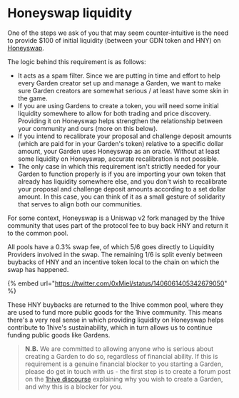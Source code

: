 # Honeyswap liquidity

One of the steps we ask of you that may seem counter-intuitive is the need to provide $100 of initial liquidity \(between your GDN token and HNY\) on [Honeyswap](https://wiki.1hive.org/projects/honeyswap).

The logic behind this requirement is as follows:

* It acts as a spam filter. Since we are putting in time and effort to help every Garden creator set up and manage a Garden, we want to make sure Garden creators are somewhat serious / at least have some skin in the game. 
* If you are using Gardens to create a token, you will need some initial liquidity somewhere to allow for both trading and price discovery. Providing it on Honeyswap helps strengthen the relationship between your community and ours \(more on this below\). 
* If you intend to recalibrate your proposal and challenge deposit amounts \(which are paid for in your Garden's token\) relative to a specific dollar amount, your Garden uses Honeyswap as an oracle. Without at least some liquidity on Honeyswap, accurate recalibration is not possible. 
* The only case in which this requirement isn't strictly needed for your Garden to function properly is if you are importing your own token that already has liquidity somewhere else, and you don't wish to recalibrate your proposal and challenge deposit amounts according to a set dollar amount. In this case, you can think of it as a small gesture of solidarity that serves to align both our communities.

For some context, Honeyswap is a Uniswap v2 fork managed by the 1hive community that uses part of the protocol fee to buy back HNY and return it to the common pool.

All pools have a 0.3% swap fee, of which 5/6 goes directly to Liquidity Providers involved in the swap. The remaining 1/6 is split evenly between buybacks of HNY and an incentive token local to the chain on which the swap has happened.

{% embed url="https://twitter.com/0xMiel/status/1406061405342679050" %}

These HNY buybacks are returned to the 1hive common pool, where they are used to fund more public goods for the 1hive community. This means there's a very real sense in which providing liquidity on Honeyswap helps contribute to 1hive's sustainability, which in turn allows us to continue funding public goods like Gardens.

> **N.B.** We are committed to allowing anyone who is serious about creating a Garden to do so, regardless of financial ability. If this is requirement is a genuine financial blocker to you starting a Garden, please do get in touch with us - the first step is to create a forum post on the [1hive discourse](https://forum.1hive.org/) explaining why you wish to create a Garden, and why this is a blocker for you.

